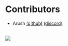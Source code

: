 # Contributors
- Arush [(github)](https://github.com/ArushYadlapati) [(discord)](https://discord.com/users/764258716463529986)

<br>

<a href="https://github.com/FTC-23511/docs.seattlesolvers.com/graphs/contributors">
  <img src="https://contrib.rocks/image?repo=FTC-23511/docs.seattlesolvers.com" />
</a>
